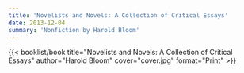 ```yaml
---
title: 'Novelists and Novels: A Collection of Critical Essays'
date: 2013-12-04
summary: 'Nonfiction by Harold Bloom'
---
```


{{< booklist/book
title="Novelists and Novels: A Collection of Critical Essays"
author="Harold Bloom"
cover="cover.jpg"
format="Print" >}}
